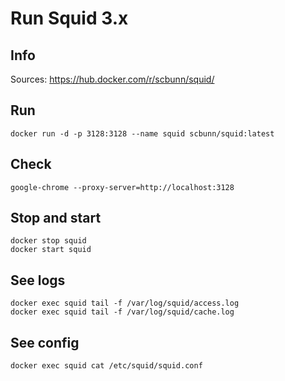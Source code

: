 # Run Squid 3.x
## Info
Sources: https://hub.docker.com/r/scbunn/squid/

## Run
`docker run -d -p 3128:3128 --name squid scbunn/squid:latest`

## Check
`google-chrome --proxy-server=http://localhost:3128`

## Stop and start
```
docker stop squid
docker start squid
```

## See logs
```
docker exec squid tail -f /var/log/squid/access.log
docker exec squid tail -f /var/log/squid/cache.log
```

## See config
`docker exec squid cat /etc/squid/squid.conf`
